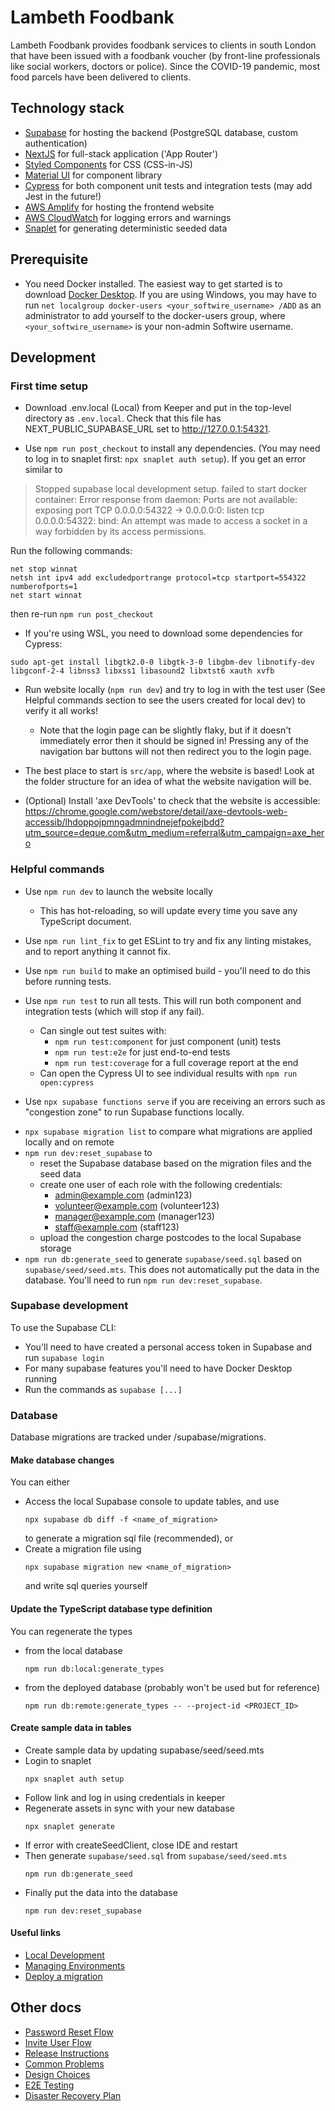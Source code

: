 Lambeth Foodbank
=================

Lambeth Foodbank provides foodbank services to clients in south London that have been issued with a foodbank voucher
(by front-line professionals like social workers, doctors or police). Since the COVID-19 pandemic, most food parcels
have been delivered to clients.

## Technology stack

* [Supabase](https://supabase.com/docs) for hosting the backend (PostgreSQL database, custom authentication)
* [NextJS](https://nextjs.org/docs) for full-stack application ('App Router')
* [Styled Components](https://styled-components.com/docs) for CSS (CSS-in-JS)
* [Material UI](https://mui.com/material-ui/getting-started/) for component library
* [Cypress](https://docs.cypress.io/guides/overview/why-cypress) for both component unit tests and integration tests (may add Jest in the future!)
* [AWS Amplify](https://aws.amazon.com/amplify/) for hosting the frontend website
* [AWS CloudWatch](https://aws.amazon.com/cloudwatch/) for logging errors and warnings
* [Snaplet](https://docs.snaplet.dev/seed/getting-started/overview) for generating deterministic seeded data

## Prerequisite
- You need Docker installed. The easiest way to get started is to download [Docker Desktop](https://www.docker.com/products/docker-desktop/). If you are using Windows, you may have to run `net localgroup docker-users <your_softwire_username> /ADD` as an administrator to add yourself to the docker-users group, where `<your_softwire_username>` is your non-admin Softwire username.

## Development

### First time setup 

* Download .env.local (Local) from Keeper and put in the top-level directory as `.env.local`. Check that this file has NEXT_PUBLIC_SUPABASE_URL set to http://127.0.0.1:54321.

* Use `npm run post_checkout` to install any dependencies. (You may need to log in to snaplet first: `npx snaplet auth setup`). If you get an error similar to 
> Stopped supabase local development setup.
failed to start docker container: Error response from daemon: Ports are not available: exposing port TCP 0.0.0.0:54322 -> 0.0.0.0:0: listen tcp 0.0.0.0:54322: bind: An attempt was made to access a socket in a way forbidden by its access permissions.

Run the following commands:

```
net stop winnat
netsh int ipv4 add excludedportrange protocol=tcp startport=554322 numberofports=1
net start winnat
```
then re-run `npm run post_checkout`

* If you're using WSL, you need to download some dependencies for Cypress:
```shell
sudo apt-get install libgtk2.0-0 libgtk-3-0 libgbm-dev libnotify-dev libgconf-2-4 libnss3 libxss1 libasound2 libxtst6 xauth xvfb
```

* Run website locally (`npm run dev`) and try to log in with the test user (See Helpful commands section to see the users created for local dev) to verify it all works!
  * Note that the login page can be slightly flaky, but if it doesn't immediately error then it should be signed in!
    Pressing any of the navigation bar buttons will not then redirect you to the login page.

* The best place to start is `src/app`, where the website is based! Look at the folder structure for an idea of what the
  website navigation will be.

* (Optional) Install 'axe DevTools' to check that the website is accessible:
  https://chrome.google.com/webstore/detail/axe-devtools-web-accessib/lhdoppojpmngadmnindnejefpokejbdd?utm_source=deque.com&utm_medium=referral&utm_campaign=axe_hero

### Helpful commands

* Use `npm run dev` to launch the website locally
    * This has hot-reloading, so will update every time you save any TypeScript document.

* Use `npm run lint_fix` to get ESLint to try and fix any linting mistakes, and to report anything it cannot fix.

* Use `npm run build` to make an optimised build - you'll need to do this before running tests.

* Use `npm run test` to run all tests. This will run both component and integration tests (which will stop if any fail).
  * Can single out test suites with:
    * `npm run test:component` for just component (unit) tests
    * `npm run test:e2e` for just end-to-end tests
    * `npm run test:coverage` for a full coverage report at the end
  * Can open the Cypress UI to see individual results with `npm run open:cypress`

* Use `npx supabase functions serve` if you are receiving an errors such as "congestion zone" to run Supabase functions locally.
- `npx supabase migration list` to compare what migrations are applied locally and on remote
- `npm run dev:reset_supabase` to
  - reset the Supabase database based on the migration files and the seed data
  - create one user of each role with the following credentials:
    - admin@example.com (admin123)
    - volunteer@example.com (volunteer123)
    - manager@example.com (manager123)
    - staff@example.com (staff123)
  - upload the congestion charge postcodes to the local Supabase storage
- `npm run db:generate_seed` to generate `supabase/seed.sql` based on `supabase/seed/seed.mts`. This does not automatically put the data in the database. You'll need to run `npm run dev:reset_supabase`.

### Supabase development

To use the Supabase CLI:
* You'll need to have created a personal access token in Supabase and run `supabase login`
* For many supabase features you'll need to have Docker Desktop running
* Run the commands as `supabase [...]`

### Database
Database migrations are tracked under /supabase/migrations.

#### Make database changes
You can either
- Access the local Supabase console to update tables, and use
  ```shell
  npx supabase db diff -f <name_of_migration>
  ```
  to generate a migration sql file (recommended), or
- Create a migration file using
  ```shell
  npx supabase migration new <name_of_migration>
  ```
  and write sql queries yourself

#### Update the TypeScript database type definition
You can regenerate the types
- from the local database
  ```shell
  npm run db:local:generate_types
  ```
- from the deployed database (probably won't be used but for reference)
  ```shell
  npm run db:remote:generate_types -- --project-id <PROJECT_ID>
  ```
#### Create sample data in tables
- Create sample data by updating supabase/seed/seed.mts
- Login to snaplet
  ```shell
  npx snaplet auth setup
  ```
- Follow link and log in using credentials in keeper
- Regenerate assets in sync with your new database 
  ```shell
  npx snaplet generate
  ```
- If error with createSeedClient, close IDE and restart
- Then generate `supabase/seed.sql` from `supabase/seed/seed.mts`
  ```shell
  npm run db:generate_seed
  ```
- Finally put the data into the database
  ```shell
  npm run dev:reset_supabase
  ```

#### Useful links
- [Local Development](https://supabase.com/docs/guides/cli/local-development)
- [Managing Environments](https://supabase.com/docs/guides/cli/managing-environments)
- [Deploy a migration](https://supabase.com/docs/guides/cli/managing-environments?environment=ci#deploy-a-migration)

## Other docs
- [Password Reset Flow](./docs/password-reset-flow.md)
- [Invite User Flow](./docs/invite-user-flow.md)
- [Release Instructions](./docs/release.md)
- [Common Problems](./docs/common-problems.md)
- [Design Choices](./docs/design-choices.md)
- [E2E Testing](./docs/e2e-testing.md)
- [Disaster Recovery Plan](./docs/disaster-recovery-plan.md)

